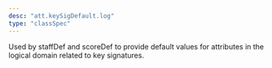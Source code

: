 ```yaml
---
desc: "att.keySigDefault.log"
type: "classSpec"
---
```


Used by staffDef and scoreDef to provide default values for attributes in the logical
domain related to key signatures.